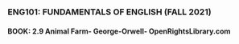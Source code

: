 ### ENG101: FUNDAMENTALS OF ENGLISH (FALL 2021)
#### BOOK: 2.9 Animal Farm- George-Orwell- OpenRightsLibrary.com

